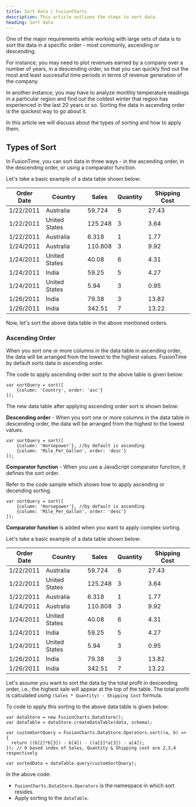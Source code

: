 ```yaml
---
title: Sort data | FusionCharts
description: This article outlines the steps to sort data.
heading: Sort data
---
```


One of the major requirements while working with large sets of data is to sort the data in a specific order - most commonly, ascending or descending. 

For instance, you may need to plot revenues earned by a company over a number of years, in a descending order, so that you can quickly find out the most and least successful time periods in terms of revenue generation of the company. 

In another instance, you may have to analyze monthly temperature readings in a particular region and find out the coldest winter that region has experienced in the last 20 years or so. Sorting the data in ascending order is the quickest way to go about it. 

In this article we will discuss about the types of sorting and how to apply them.

## Types of Sort

In FusionTime, you can sort data in three ways - in the ascending order, in the descending order, or using a comparator function.

Let's take a basic example of a data table shown below:

Order Date | Country | Sales | Quantity | Shipping Cost
---|---|---|---|--- 
1/22/2011 | Australia | 59.724 | 6 | 27.43
1/22/2011 | United States | 125.248 | 3 | 3.64 
1/22/2011 | Australia | 6.318 | 1 | 1.77
1/24/2011 | Australia | 110.808 | 3 | 9.92 
1/24/2011 | United States | 40.08 | 6 | 4.31 
1/24/2011 | India | 59.25 | 5 | 4.27 
1/24/2011 | United States | 5.94 | 3 | 0.95 
1/26/2011 | India | 79.38 | 3 | 13.82 
1/26/2011 | India | 342.51 | 7 | 13.22

Now, let's sort the above data table in the above mentioned orders.

### Ascending Order

When you sort one or more columns in the data table in ascending order, the data will be arranged from the lowest to the highest values. FusionTime by default sorts data in ascending order. 

The code to apply ascending order sort to the above table is given below:


```
var sortQuery = sort([
	{column: 'Country', order: 'asc'}	
]);
```

The new data table after applying ascending order sort is shown below:



**Descending order** - When you sort one or more columns in the data table in descending order, the data will be arranged from the highest to the lowest values.

```
var sortQuery = sort([
	{column: 'Horsepower'}, //by default is ascending
	{column: 'Mile_Per_Gallon', order: 'desc'}	
]);
```

**Comparator function** - When you use a JavaScript comparator function, it defines the sort order.

Refer to the code sample which shows how to apply ascending or decending sorting.

```
var sortQuery = sort([
	{column: 'Horsepower'}, //by default is ascending
	{column: 'Mile_Per_Gallon', order: 'desc'}	
]);
```

**Comparator function** is added when you want to apply complex sorting.

Let's take a basic example of a data table shown below:

Order Date | Country | Sales | Quantity | Shipping Cost
---|---|---|---|--- 
1/22/2011 | Australia | 59.724 | 6 | 27.43
1/22/2011 | United States | 125.248 | 3 | 3.64 
1/22/2011 | Australia | 6.318 | 1 | 1.77
1/24/2011 | Australia | 110.808 | 3 | 9.92 
1/24/2011 | United States | 40.08 | 6 | 4.31 
1/24/2011 | India | 59.25 | 5 | 4.27 
1/24/2011 | United States | 5.94 | 3 | 0.95 
1/26/2011 | India | 79.38 | 3 | 13.82 
1/26/2011 | India | 342.51 | 7 | 13.22

Let's assume you want to sort the data by the total profit in descending order, i.e., the highest sale will appear at the top of the table. The total profit is calculated using `(Sales * Quantity) - Shipping Cost` formula.

To code to apply this sorting to the above data table is given below:

```
var dataStore = new FusionCharts.DataStore();
var dataTable = dataStore.createDataTable(data, schema);

var customSortQuery = FusionCharts.DataStore.Operators.sort((a, b) => {
  return ((b[2]*b[3]) - b[4]) - ((a[2]*a[3]) - a[4]);
}); // 0 based index of Sales, Quantity & Shipping cost are 2,3,4 respectively

var sortedData = dataTable.query(customSortQuery);
```

In the above code:

* `FusionCharts.DataStore.Operators` is the namespace in which sort resides.
* Apply sorting to the `dataTable`.